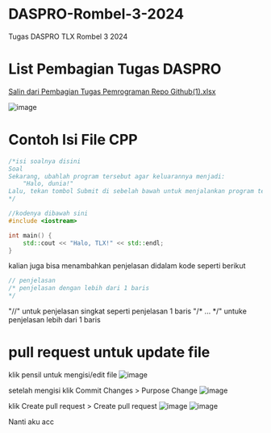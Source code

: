 # DASPRO-Rombel-3-2024
Tugas DASPRO TLX Rombel 3 2024

# List Pembagian Tugas DASPRO
[Salin dari Pembagian Tugas Pemrograman Repo Github(1).xlsx](https://github.com/user-attachments/files/17277521/Salin.dari.Pembagian.Tugas.Pemrograman.Repo.Github.1.xlsx)

![image](https://github.com/user-attachments/assets/480b2d4a-22e9-4b9e-8989-6b91388495d5)

# Contoh Isi File CPP
```cpp
/*isi soalnya disini
Soal
Sekarang, ubahlah program tersebut agar keluarannya menjadi:
    "Halo, dunia!"
Lalu, tekan tombol Submit di sebelah bawah untuk menjalankan program tersebut. Setelah dijalankan, keluarannya akan tercetak di bawah.
*/

//kodenya dibawah sini
#include <iostream>

int main() {
    std::cout << "Halo, TLX!" << std::endl;
}
```
kalian juga bisa menambahkan penjelasan didalam kode seperti berikut 
```cpp
// penjelasan
/* penjelasan dengan lebih dari 1 baris
*/
```
"//" untuk penjelasan singkat seperti penjelasan 1 baris
"/* ... */" untuke penjelasan lebih dari 1 baris
# pull request untuk update file
klik pensil untuk mengisi/edit file 
![image](https://github.com/user-attachments/assets/5bb70361-1e90-4939-b878-43e5b6e09e59)

setelah mengisi klik Commit Changes > Purpose Change
![image](https://github.com/user-attachments/assets/067f0229-5ee7-4ace-bac5-40d4523bb2ae)

klik Create pull request > Create pull request
![image](https://github.com/user-attachments/assets/0c8fe4cf-f6e4-4141-858b-b6216eb2a853)
![image](https://github.com/user-attachments/assets/0a984774-b652-490e-b676-9b4187e6b380)

Nanti aku acc





